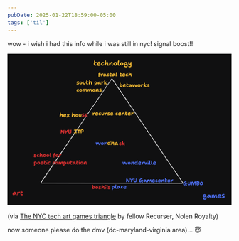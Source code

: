 ```yaml
---
pubDate: 2025-01-22T18:59:00-05:00
tags: ['til']
---
```


wow - i wish i had this info while i was still in nyc! signal boost!!

![](../assets/techartgames-triangle.png)

(via [The NYC tech art games triangle](https://eieio.games/blog/the-nyc-game-art-tech-triangle/) by fellow Recurser, Nolen Royalty)

now someone please do the dmv (dc-maryland-virginia area)... 😇
